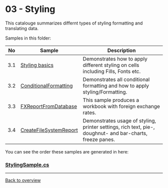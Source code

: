 ﻿# 03 - Styling
This catalouge summarizes differnt types of styling formatting and translating data.

Samples in this folder:

|No|Sample|Description|
|---|---|-----------------|
|3.1|[Styling basics](<01-Styling basics/Readme.md/>)| Demonstrates how to apply different styling on cells including Fills, Fonts etc. |
|3.2|[ConditionalFormatting](<02-Conditional formatting/Readme.md/>)| Demonstrates all conditional formatting and how to apply styling/Formatting. |
|3.3|[FXReportFromDatabase](<03-FX report from database/Readme.md/>)| This sample produces a workbook with foreign exchange rates. |
|3.4|[CreateFileSystemReport](<04-Create a file system report/Readme.md/>)|Demonstrates usage of styling, printer settings, rich text, pie-, doughnut- and bar-charts, freeze panes.|

You can see the order these samples are generated in here:
### [StylingSample.cs](StylingSample.cs)

---
[Back to overview](..%2FReadme.md)